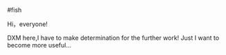 #fish


Hi，everyone!

DXM here,I have to make determination for the further work!
Just I want to become more useful...
